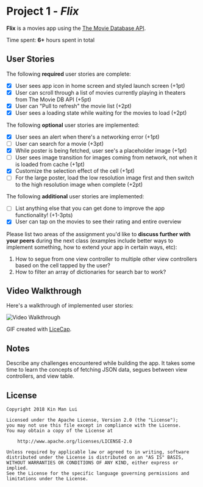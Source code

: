 # Project 1 - *Flix* 

**Flix** is a movies app using the [The Movie Database API](http://docs.themoviedb.apiary.io/#).

Time spent: **6+** hours spent in total

## User Stories

The following **required** user stories are complete:

- [x] User sees app icon in home screen and styled launch screen (+1pt)
- [x] User can scroll through a list of movies currently playing in theaters from The Movie DB API (+5pt)
- [x] User can "Pull to refresh" the movie list (+2pt)
- [x] User sees a loading state while waiting for the movies to load (+2pt)

The following **optional** user stories are implemented:

- [x] User sees an alert when there's a networking error (+1pt)
- [ ] User can search for a movie (+3pt)
- [x] While poster is being fetched, user see's a placeholder image (+1pt)
- [ ] User sees image transition for images coming from network, not when it is loaded from cache (+1pt)
- [x] Customize the selection effect of the cell (+1pt)
- [ ] For the large poster, load the low resolution image first and then switch to the high resolution image when complete (+2pt)

The following **additional** user stories are implemented:

- [ ] List anything else that you can get done to improve the app functionality! (+1-3pts)
- [x] User can tap on the movies to see their rating and entire overview

Please list two areas of the assignment you'd like to **discuss further with your peers** during the next class (examples include better ways to implement something, how to extend your app in certain ways, etc):

1. How to segue from one view controller to multiple other view controllers based on the cell tapped by the user?
2. How to filter an array of dictionaries for search bar to work? 

## Video Walkthrough

Here's a walkthrough of implemented user stories:

<img src='flix-walkthrough.gif?raw=true' title='Video Walkthrough' width='' alt='Video Walkthrough' />

GIF created with [LiceCap](http://www.cockos.com/licecap/).

## Notes

Describe any challenges encountered while building the app.
It takes some time to learn the concepts of fetching JSON data, segues between view controllers, and view table. 

## License

    Copyright 2018 Kin Man Lui

    Licensed under the Apache License, Version 2.0 (the "License");
    you may not use this file except in compliance with the License.
    You may obtain a copy of the License at

        http://www.apache.org/licenses/LICENSE-2.0

    Unless required by applicable law or agreed to in writing, software
    distributed under the License is distributed on an "AS IS" BASIS,
    WITHOUT WARRANTIES OR CONDITIONS OF ANY KIND, either express or implied.
    See the License for the specific language governing permissions and
    limitations under the License.
